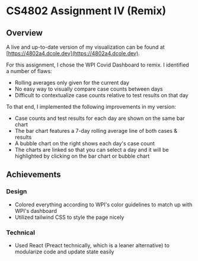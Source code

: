 # CS4802 Assignment IV (Remix)

## Overview

A live and up-to-date version of my visualization can be found at [https://4802a4.dcole.dev](https://4802a4.dcole.dev).

For this assignment, I chose the WPI Covid Dashboard to remix. I identified a number of flaws:
* Rolling averages only given for the current day
* No easy way to visually compare case counts between days
* Difficult to contextualize case counts relative to test results on that day

To that end, I implemented the following improvements in my version:
* Case counts and test results for each day are shown on the same bar chart
* The bar chart features a 7-day rolling average line of both cases & results
* A bubble chart on the right shows each day's case count
* The charts are linked so that you can select a day and it will be highlighted by clicking on the bar chart or bubble chart

## Achievements

### Design
* Colored everything according to WPI's color guidelines to match up with WPI's dashboard
* Utilized tailwind CSS to style the page nicely

### Technical
* Used React (Preact technically, which is a leaner alternative) to modularize code and update state easily
